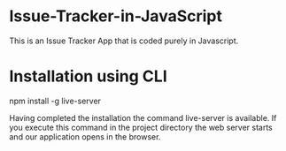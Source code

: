 # Issue-Tracker-in-JavaScript
This is an Issue Tracker App that is coded purely in Javascript.

# Installation using CLI
npm install -g live-server

Having completed the installation the command live-server is available. If you execute this command in the project directory the web server starts and our application opens in the browser.
